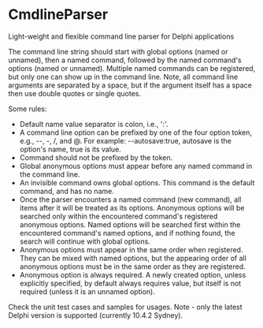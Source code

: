 # CmdlineParser
Light-weight and flexible command line parser for Delphi applications

The command line string should start with global options (named or unnamed), then a named command, followed by the named command's options (named or unnamed). Multiple named commands can be registered, but only one can show up in the command line. Note, all command line arguments are separated by a space, but if the argument itself has a space then use double quotes or single quotes.

Some rules:
* Default name value separator is colon, i.e., ':'.
* A command line option can be prefixed by one of the four option token, e.g., --, -, /, and @. For example: --autosave:true, autosave is the option's name, true is its value.
* Command should not be prefixed by the token.
* Global anonymous options must appear before any named command in the command line.
* An invisible command owns global options. This command is the default command, and has no name.
* Once the parser encounters a named command (new command), all items after it will be treated as its options. Anonymous options will be searched only within the encountered command's registered anonymous options. Named options will be searched first within the encountered command's named options, and if nothing found, the search will continue with global options.
* Anonymous options must appear in the same order when registered. They can be mixed with named options, but the appearing order of all anonymous options must be in the same order as they are registered.
* Anonymous option is always required. A newly created option, unless explicitly specified, by default always requires value, but itself is not required (unless it is an unnamed option).

Check the unit test cases and samples for usages. Note - only the latest Delphi version is supported (currently 10.4.2 Sydney).